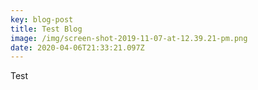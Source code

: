 ```yaml
---
key: blog-post
title: Test Blog
image: /img/screen-shot-2019-11-07-at-12.39.21-pm.png
date: 2020-04-06T21:33:21.097Z
---
```

Test

